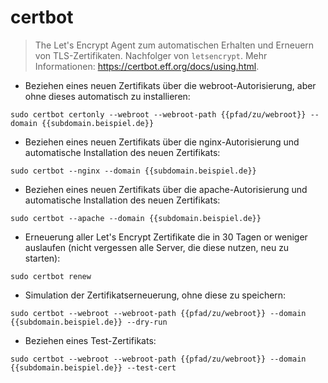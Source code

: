 # certbot

> The Let's Encrypt Agent zum automatischen Erhalten und Erneuern von TLS-Zertifikaten.
> Nachfolger von `letsencrypt`.
> Mehr Informationen: <https://certbot.eff.org/docs/using.html>.

- Beziehen eines neuen Zertifikats über die webroot-Autorisierung, aber ohne dieses automatisch zu installieren:

`sudo certbot certonly --webroot --webroot-path {{pfad/zu/webroot}} --domain {{subdomain.beispiel.de}}`

- Beziehen eines neuen Zertifikats über die nginx-Autorisierung und automatische Installation des neuen Zertifikats:

`sudo certbot --nginx --domain {{subdomain.beispiel.de}}`

- Beziehen eines neuen Zertifikats über die apache-Autorisierung und automatische Installation des neuen Zertifikats:

`sudo certbot --apache --domain {{subdomain.beispiel.de}}`

- Erneuerung aller Let's Encrypt Zertifikate die in 30 Tagen or weniger auslaufen (nicht vergessen alle Server, die diese nutzen, neu zu starten):

`sudo certbot renew`

- Simulation der Zertifikatserneuerung, ohne diese zu speichern:

`sudo certbot --webroot --webroot-path {{pfad/zu/webroot}} --domain {{subdomain.beispiel.de}} --dry-run`

- Beziehen eines Test-Zertifikats:

`sudo certbot --webroot --webroot-path {{pfad/zu/webroot}} --domain {{subdomain.beispiel.de}} --test-cert`
